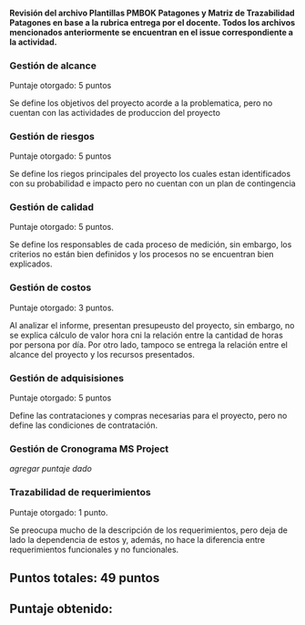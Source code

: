 #### Revisión del archivo Plantillas PMBOK Patagones y Matriz de Trazabilidad Patagones en base a la rubrica entrega por el docente. Todos los archivos mencionados anteriormente se encuentran en el issue correspondiente a la actividad.

### Gestión de alcance

Puntaje otorgado: 5 puntos

Se define los objetivos del proyecto acorde a la problematica, pero no cuentan con las actividades de produccion del proyecto 

### Gestión de riesgos

Puntaje otorgado: 5 puntos 

Se define los riegos principales del proyecto los cuales estan identificados con su probabilidad e impacto pero no cuentan con un plan de contingencia


### Gestión de calidad

Puntaje otorgado: 5 puntos.

Se define los responsables de cada proceso de medición, sin embargo, los criterios no están bien definidos y los procesos no se encuentran bien explicados.

### Gestión de costos

Puntaje otorgado: 3 puntos.

Al analizar el informe, presentan presupeusto del proyecto, sin embargo, no se explica cálculo de valor hora cni la relación entre la cantidad de horas por persona por día. Por otro lado, tampoco se entrega la relación entre el alcance del proyecto y los recursos presentados.

### Gestión de adquisisiones

Puntaje otorgado: 5 puntos 

Define las contrataciones y compras necesarias para el proyecto, pero no define las condiciones de contratación.

### Gestión de Cronograma MS Project

_agregar puntaje dado_

### Trazabilidad de requerimientos

Puntaje otorgado: 1 punto.

Se preocupa mucho de la descripción de los requerimientos, pero deja de lado la dependencia de estos y, además, no hace la diferencia entre requerimientos funcionales y no funcionales.

## Puntos totales: 49 puntos

## Puntaje obtenido: 
